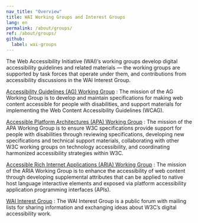 ```yaml
---
nav_title: "Overview"
title: WAI Working Groups and Interest Groups
lang: en
permalink: /about/groups/
ref: /about/groups/
github:
  label: wai-groups
---
```


The Web Accessibility Initiative (WAI)’s working groups develop digital accessibility guidelines and related materials &mdash; the working groups are supported by task forces that operate under them, and contributions from accessibility discussions in the WAI Interest Group.

[Accessibility Guidelines (AG) Working Group](/about/groups/agwg/)
: The mission of the AG Working Group is to develop and maintain specifications for making web content accessible for people with disabilities, and support materials for implementing the Web Content Accessibility Guidelines (WCAG).

[Accessible Platform Architectures (APA) Working Group](/about/groups/apawg/)
: The mission of the APA Working Group is to ensure W3C specifications provide support for people with disabilities through reviewing specifications, developing new specifications and technical support materials, collaborating with other W3C working groups on technology accessibility, and coordinating harmonized accessibility strategies within W3C.

[Accessible Rich Internet Applications (ARIA) Working Group](/about/groups/ariawg/)
: The mission of the ARIA Working Group is to enhance the accessibility of web content through developing supplemental attributes that can be applied to native host language interactive elements and exposed via platform accessibility application programming interfaces (APIs).

[WAI Interest Group](/about/groups/waiig/)
: The WAI Interest Group is a public forum with mailing lists for sharing information and exchanging ideas about W3C’s digital accessibility work.